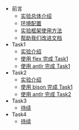 <!-- _sidebar.md -->
* 前言
  * [实验总体介绍](README.md)
  * [环境配置](README.md)
  * [实验框架使用方法](README.md) 
  * [帮助我们改进文档](README.md)
* Task1
  * [实验介绍](task1_doc/overview.md) 
  * [使用 flex 完成 Task1](task1_doc/flex.md)
  * [使用 antlr 完成 Task1](task1_doc/antlr.md)
* Task2
  * [实验介绍](task2_doc/overview.md) 
  * [使用 bison 完成 Task1](task2_doc/bison.md)
  * [使用 antlr 完成 Task2](task2_doc/antlr.md)
* Task3
  * [待续](README.md)
* Task4
  * [待续](README.md)